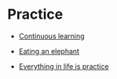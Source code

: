 # Practice


 - [Continuous learning](../Continuous%20learning/index.md)
    
 - [Eating an elephant](../Eating%20an%20elephant/index.md)
    
 - [Everything in life is practice](../Everything%20in%20life%20is%20practice/index.md)
    
